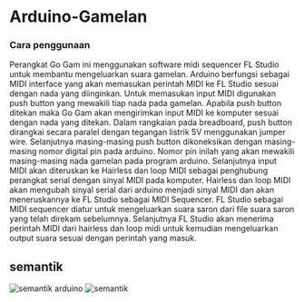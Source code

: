# Arduino-Gamelan
<h3> Cara penggunaan </h3>
Perangkat Go Gam ini menggunakan software midi sequencer FL Studio untuk membantu mengeluarkan suara gamelan. Arduino berfungsi sebagai MIDI interface yang akan memasukan perintah MIDI ke FL Studio sesuai dengan nada yang diinginkan. Untuk memasukan input MIDI digunakan push button yang mewakili tiap nada pada gamelan. Apabila push button ditekan maka Go Gam akan mengirimkan input MIDI ke komputer sesuai dengan nada yang ditekan. Dalam rangkaian pada breadboard, push button dirangkai secara paralel dengan tegangan listrik 5V menggunakan jumper wire. Selanjutnya masing-masing push button dikoneksikan dengan masing-masing nomor digital pin pada arduino. 
Nomor pin inilah yang akan mewakili masing-masing nada gamelan pada program arduino. Selanjutnya input MIDI akan diteruskan ke Hairless dan loop MIDI sebagai penghubung perangkat serial dengan sinyal MIDI pada komputer. Hairless dan loop MIDI akan mengubah sinyal serial dari arduino menjadi sinyal MIDI dan akan meneruskannya ke FL Studio sebagai MIDI Sequencer. FL Studio sebagai MIDI sequencer diatur untuk mengeluarkan suara saron dari file suara saron yang telah direkam sebelumnya. Selanjutnya FL Studio akan menerima perintah MIDI dari hairless dan loop midi untuk kemudian mengeluarkan output suara sesuai dengan perintah yang masuk.

## semantik 
![semantik arduino](https://user-images.githubusercontent.com/38577297/57987378-b7e86300-7aaa-11e9-8798-1f87f823b287.jpg)
![semantik](https://user-images.githubusercontent.com/38577297/57987379-b880f980-7aaa-11e9-8869-288a8c25ed0b.jpg)
